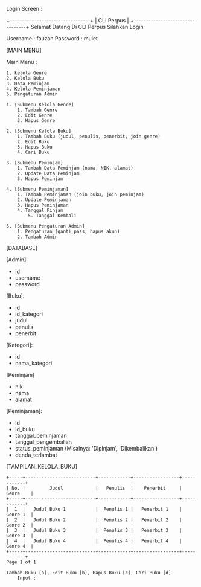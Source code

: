 Login Screen :

+---------------------------------+
|			CLI Perpus			  |
+---------------------------------+
	Selamat Datang Di CLI Perpus
		  Silahkan Login

Username : fauzan
Password : mulet

[MAIN MENU]

Main Menu :

	1. kelola Genre
 	2. Kelola Buku
	3. Data Peminjam
	4. Kelola Peminjaman
	5. Pengaturan Admin

	1. [Submenu Kelola Genre]
		1. Tambah Genre
		2. Edit Genre 
		3. Hapus Genre
 	
 	2. [Submenu Kelola Buku]
		1. Tambah Buku (judul, penulis, penerbit, join genre)
		2. Edit Buku 
		3. Hapus Buku
		4. Cari Buku
  		
    3. [Submenu Peminjam]
		1. Tambah Data Peminjam (nama, NIK, alamat)
		2. Update Data Peminjam
  		3. Hapus Peminjam

	4. [Submenu Peminjaman]
		1. Tambah Peminjaman (join buku, join peminjam)
		2. Update Peminjaman
		3. Hapus Peminjaman
  		4. Tanggal Pinjam
    		5. Tanggal Kembali

	5. [Submenu Pengaturan Admin]
		1. Pengaturan (ganti pass, hapus akun)
		2. Tambah Admin

		


[DATABASE]

[Admin]:
- id 
- username
- password

[Buku]:
- id 
- id_kategori
- judul
- penulis
- penerbit

[Kategori]:
- id 
- nama_kategori

[Peminjam]
- nik
- nama 
- alamat

[Peminjaman]:
- id 
- id_buku
- tanggal_peminjaman
- tanggal_pengembalian
- status_peminjaman (Misalnya: 'Dipinjam', 'Dikembalikan')
- denda_terlambat








[TAMPILAN_KELOLA_BUKU]

	+-----+--------------------------+------------+-----------------+------------+
	| No. |         Judul            |   Penulis  |    Penerbit     |   Genre    |
	+-----+--------------------------+------------+-----------------+------------+
	|  1  |   Judul Buku 1           |  Penulis 1 |   Penerbit 1    |   Genre 1  |
	|  2  |   Judul Buku 2           |  Penulis 2 |   Penerbit 2    |   Genre 2  |
	|  3  |   Judul Buku 3           |  Penulis 3 |   Penerbit 3    |   Genre 3  |
	|  4  |   Judul Buku 4           |  Penulis 4 |   Penerbit 4    |   Genre 4  |
	+-----+--------------------------+------------+-----------------+------------+
	Page 1 of 1

	Tambah Buku [a], Edit Buku [b], Hapus Buku [c], Cari Buku [d]
		Input : 


